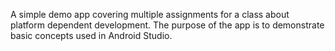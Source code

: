 A simple demo app covering multiple assignments for a class about platform dependent development. The purpose of the app is to demonstrate basic concepts used in Android Studio.